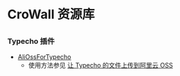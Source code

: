 # CroWall 资源库
##

### Typecho 插件

- [AliOssForTypecho](https://github.com/crowall/resources/issues/1) 
    - 使用方法参见 [让 Typecho 的文件上传到阿里云 OSS](https://crowall.com/archives/typecho-upload-files-to-aliyun-oss.html)

